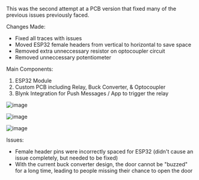 This was the second attempt at a PCB version that fixed many of the previous issues previously faced.

Changes Made:
- Fixed all traces with issues
- Moved ESP32 female headers from vertical to horizontal to save space
- Removed extra unneccessary resistor on optocoupler circuit
- Removed unneccessary potentiometer

Main Components:
1. ESP32 Module
2. Custom PCB including Relay, Buck Converter, & Optocoupler
3. Blynk Integration for Push Messages / App to trigger the relay

![image](https://github.com/user-attachments/assets/60e22c8a-bd46-43ee-820d-4f76c3db4855)

![image](https://github.com/user-attachments/assets/04587388-e9cd-473e-b699-7f0da59775b4)

![image](https://github.com/user-attachments/assets/cf17f2ba-4e5b-45bb-80f2-6a703f44449e)

Issues:
- Female header pins were incorrectly spaced for ESP32 (didn't cause an issue completely, but needed to be fixed)
- With the current buck converter design, the door cannot be "buzzed" for a long time, leading to people missing their chance to open the door